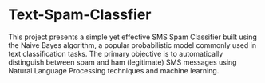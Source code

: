 # Text-Spam-Classfier
This project presents a simple yet effective SMS Spam Classifier built using the Naive Bayes algorithm, a popular probabilistic model commonly used in text classification tasks. The primary objective is to automatically distinguish between spam and ham (legitimate) SMS messages using Natural Language Processing techniques and machine learning.
